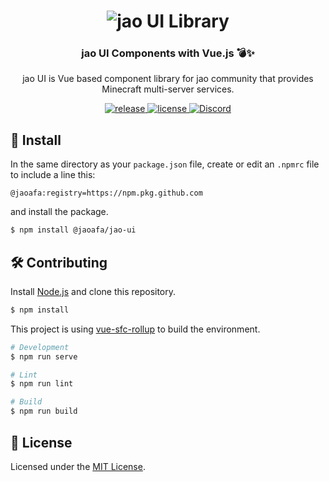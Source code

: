 <h1 align="center">
  <img src="https://user-images.githubusercontent.com/23224932/114276380-51370e80-9a61-11eb-9c72-615340a4d4b8.png" alt="jao UI Library">
</h1>
<h3 align="center">jao UI Components with Vue.js 💣✨</h3>
<p align="center">
jao UI is Vue based component library for jao community that provides Minecraft multi-server services.
</p>

<p align="center">
  <a href="https://github.com/jaoafa/jao-ui/releases">
    <img src="https://img.shields.io/github/v/release/jaoafa/jao-ui" alt="release">
  </a>
  <a href="https://github.com/jaoafa/jao-ui/blob/main/LICENSE">
    <img src="https://img.shields.io/github/license/jaoafa/jao-ui" alt="license">
  </a>
  <a href="https://discord.com/invite/YjwYEBk">
    <img src="https://discord.com/api/guilds/597378876556967936/widget.png" alt="Discord">
  </a>
</p>

## 🚀 Install

In the same directory as your `package.json` file, create or edit an `.npmrc` file to include a line this:

```
@jaoafa:registry=https://npm.pkg.github.com
```

and install the package.

```bash
$ npm install @jaoafa/jao-ui
```

## 🛠 Contributing

Install [Node.js](https://nodejs.org/) and clone this repository.

```bash
$ npm install
```

This project is using [vue-sfc-rollup](https://github.com/team-innovation/vue-sfc-rollup) to build the environment.

```bash
# Development
$ npm run serve

# Lint
$ npm run lint

# Build
$ npm run build
```

## 📑 License

Licensed under the [MIT License](https://opensource.org/licenses/MIT).
